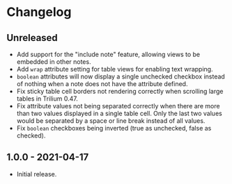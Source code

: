 # Changelog

## Unreleased

- Add support for the "include note" feature, allowing views to be embedded in other notes.
- Add `wrap` attribute setting for table views for enabling text wrapping.
- `boolean` attributes will now display a single unchecked checkbox instead of nothing when a note does not have the attribute defined.
- Fix sticky table cell borders not rendering correctly when scrolling large tables in Trilium 0.47.
- Fix attribute values not being separated correctly when there are more than two values displayed in a single table cell. Only the last two values would be separated by a space or line break instead of all values.
- Fix `boolean` checkboxes being inverted (true as unchecked, false as checked).

## 1.0.0 - 2021-04-17

- Initial release.
